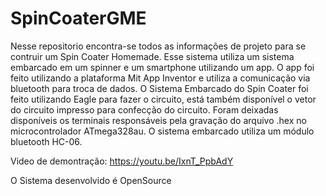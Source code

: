 # SpinCoaterGME

Nesse repositorio encontra-se todos as informações de projeto para se contruir um Spin Coater Homemade.
Esse sistema utiliza um sistema embarcado em um spinner e um smartphone utilizando um app.
O app foi feito utilizando a plataforma Mit App Inventor e utiliza a comunicação via bluetooth para troca de dados.
O Sistema Embarcado do Spin Coater foi feito utilizando Eagle para fazer o circuito, está também disponível o vetor do circuito impresso
para confecção do circuito. Foram deixadas disponíveis os terminais responsáveis pela gravação do arquivo .hex no microcontrolador ATmega328au.
O sistema embarcado utiliza um módulo bluetooth HC-06.

Video de demontração:
https://youtu.be/IxnT_PpbAdY

O Sistema desenvolvido é OpenSource
